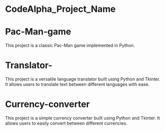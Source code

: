 # CodeAlpha_Project_Name

# Pac-Man-game
This project is a classic Pac-Man game implemented in Python.

# Translator-
This project is a versatile language translator built using Python and Tkinter. It allows users to translate text between different languages with ease.


# Currency-converter
This project is a simple currency converter built using Python and Tkinter. It allows users to easily convert between different currencies.

